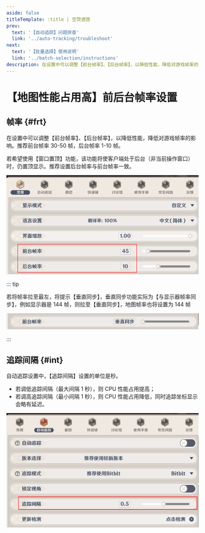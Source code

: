 ```yaml
---
aside: false
titleTemplate: :title | 空荧酒馆
prev:
  text: '【自动追踪】问题排查'
  link: '../auto-tracking/troubleshoot'
next:
  text: '【批量选择】使用说明'
  link: '../batch-selection/instructions'
description: 在设置中可以调整【前台帧率】、【后台帧率】，以降低性能，降低对游戏帧率的影响。
---
```


[文：【地图性能占用高】前后台帧率设置]: # 'https://support.qq.com/products/321980/faqs/97183'
[#]: # '最后加入后台暂停的介绍'

# 【地图性能占用高】前后台帧率设置

## 帧率 {#frt}

在设置中可以调整【前台帧率】、【后台帧率】，以降低性能，降低对游戏帧率的影响。推荐前台帧率 30-50 帧，后台帧率 1-10 帧。

若希望使用【窗口置顶】功能，该功能将使客户端处于后台（非当前操作窗口）时，仍置顶显示。推荐设置后台帧率与前台帧率一致。

![](/imgs/manual/bg-frate/1.png)

::: tip

若将帧率拉至最左，将提示【垂直同步】，垂直同步功能实际为【与显示器帧率同步】，例如显示器是 144 帧，则拉至【垂直同步】，地图帧率也将设置为 144 帧

![](/imgs/manual/bg-frate/2.png)

:::

## 追踪间隔 {#int}

自动追踪设置中，【追踪间隔】设置的单位是秒。

- 若调低追踪间隔（最大间隔 1 秒），则 CPU 性能占用提高；
- 若调高追踪间隔（最小间隔 1 秒），则 CPU 性能占用降低，同时追踪坐标显示会略有延迟。

![](/imgs/manual/bg-frate/3.png)
